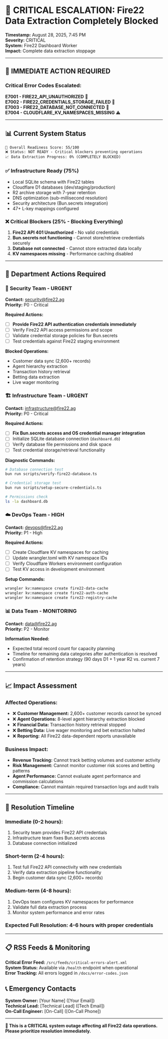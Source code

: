 # 🚨 CRITICAL ESCALATION: Fire22 Data Extraction Completely Blocked

**Timestamp:** August 28, 2025, 7:45 PM  
**Severity:** CRITICAL  
**System:** Fire22 Dashboard Worker  
**Impact:** Complete data extraction stoppage  

---

## 🔴 **IMMEDIATE ACTION REQUIRED**

### Critical Error Codes Escalated:

**E7001 - FIRE22_API_UNAUTHORIZED** 🚨  
**E7002 - FIRE22_CREDENTIALS_STORAGE_FAILED** 🚨  
**E7003 - FIRE22_DATABASE_NOT_CONNECTED** 🚨  
**E7004 - CLOUDFLARE_KV_NAMESPACES_MISSING** ⚠️  

---

## 📊 **Current System Status**

```
🎯 Overall Readiness Score: 55/100
❌ Status: NOT READY - Critical blockers preventing operations
📈 Data Extraction Progress: 0% (COMPLETELY BLOCKED)
```

### ✅ **Infrastructure Ready (75%)**
- Local SQLite schema with Fire22 tables
- Cloudflare D1 databases (dev/staging/production)
- R2 archive storage with 7-year retention
- DNS optimization (sub-millisecond resolution)  
- Security architecture (Bun.secrets integration)
- 47+ L-key mappings configured

### ❌ **Critical Blockers (25% - Blocking Everything)**
1. **Fire22 API 401 Unauthorized** - No valid credentials
2. **Bun.secrets not functioning** - Cannot store/retrieve credentials securely
3. **Database not connected** - Cannot store extracted data locally
4. **KV namespaces missing** - Performance caching disabled

---

## 🎯 **Department Actions Required**

### 🔐 **Security Team - URGENT**
**Contact:** security@fire22.ag  
**Priority:** P0 - Critical

**Required Actions:**
- [ ] **Provide Fire22 API authentication credentials immediately**
- [ ] Verify Fire22 API access permissions and scope
- [ ] Validate credential storage policies for Bun.secrets
- [ ] Test credentials against Fire22 staging environment

**Blocked Operations:**
- Customer data sync (2,600+ records)
- Agent hierarchy extraction  
- Transaction history retrieval
- Betting data extraction
- Live wager monitoring

### 🏗️ **Infrastructure Team - URGENT** 
**Contact:** infrastructure@fire22.ag  
**Priority:** P0 - Critical

**Required Actions:**
- [ ] **Fix Bun.secrets access and OS credential manager integration**
- [ ] Initialize SQLite database connection (`dashboard.db`)
- [ ] Verify database file permissions and disk space
- [ ] Test credential storage/retrieval functionality

**Diagnostic Commands:**
```bash
# Database connection test
bun run scripts/verify-fire22-database.ts

# Credential storage test  
bun run scripts/setup-secure-credentials.ts

# Permissions check
ls -la dashboard.db
```

### ☁️ **DevOps Team - HIGH**
**Contact:** devops@fire22.ag  
**Priority:** P1 - High

**Required Actions:**
- [ ] Create Cloudflare KV namespaces for caching
- [ ] Update wrangler.toml with KV namespace IDs
- [ ] Verify Cloudflare Workers environment configuration
- [ ] Test KV access in development environment

**Setup Commands:**
```bash
wrangler kv:namespace create fire22-data-cache
wrangler kv:namespace create fire22-auth-cache  
wrangler kv:namespace create fire22-registry-cache
```

### 📊 **Data Team - MONITORING**
**Contact:** data@fire22.ag  
**Priority:** P2 - Monitor

**Information Needed:**
- Expected total record count for capacity planning
- Timeline for remaining data categories after authentication is resolved
- Confirmation of retention strategy (90 days D1 + 1 year R2 vs. current 7 years)

---

## 📈 **Impact Assessment**

### **Affected Operations:**
- ❌ **Customer Management:** 2,600+ customer records cannot be synced
- ❌ **Agent Operations:** 8-level agent hierarchy extraction blocked  
- ❌ **Financial Data:** Transaction history retrieval stopped
- ❌ **Betting Data:** Live wager monitoring and bet extraction halted
- ❌ **Reporting:** All Fire22 data-dependent reports unavailable

### **Business Impact:**
- **Revenue Tracking:** Cannot track betting volumes and customer activity
- **Risk Management:** Cannot monitor customer risk scores and betting patterns
- **Agent Performance:** Cannot evaluate agent performance and commission calculations
- **Compliance:** Cannot maintain required transaction logs and audit trails

---

## 🎯 **Resolution Timeline**

### **Immediate (0-2 hours):**
1. Security team provides Fire22 API credentials
2. Infrastructure team fixes Bun.secrets access
3. Database connection initialized

### **Short-term (2-4 hours):**
1. Test full Fire22 API connectivity with new credentials
2. Verify data extraction pipeline functionality
3. Begin customer data sync (2,600+ records)

### **Medium-term (4-8 hours):**
1. DevOps team configures KV namespaces for performance
2. Validate full data extraction process
3. Monitor system performance and error rates

### **Expected Full Resolution:** **4-6 hours** with proper credentials

---

## 📋 **RSS Feeds & Monitoring**

**Critical Error Feed:** `/src/feeds/critical-errors-alert.xml`  
**System Status:** Available via `/health` endpoint when operational  
**Error Tracking:** All errors logged in `/docs/error-codes.json`

## 📞 **Emergency Contacts**

**System Owner:** [Your Name] ([Your Email])  
**Technical Lead:** [Technical Lead] ([Tech Email])  
**On-Call Engineer:** [On-Call] ([On-Call Phone])

---

**🚨 This is a CRITICAL system outage affecting all Fire22 data operations. Please prioritize resolution immediately.**